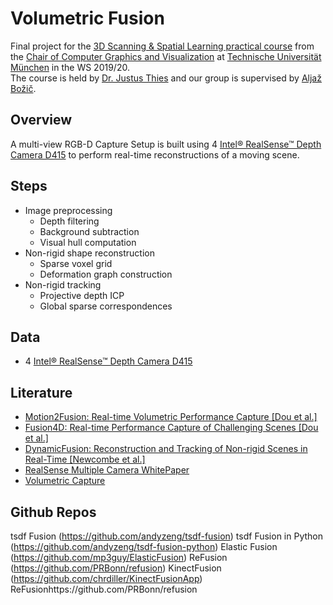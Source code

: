 # Volumetric Fusion 
Final project for the [3D Scanning &amp; Spatial Learning practical course](https://www.in.tum.de/cg/teaching/winter-term-1920/3d-scanning-spatial-learning/) from the [Chair of Computer Graphics and Visualization](https://www.in.tum.de/en/cg/startseite/) at [Technische Universität München](https://www.tum.de/) in the WS 2019/20.  
The course is held by [Dr. Justus Thies](https://www.niessnerlab.org/members/justus_thies/profile.html) and our group is supervised by [Aljaž Božič](https://niessnerlab.org/members/aljaz_bozic/profile.html).

## Overview
A multi-view RGB-D Capture Setup is built using 4 [Intel® RealSense™ Depth Camera D415](https://www.intelrealsense.com/depth-camera-d415/) to perform real-time reconstructions of a moving scene.

## Steps
- Image preprocessing
  - Depth filtering
  - Background subtraction
  - Visual hull computation
- Non-rigid shape reconstruction
  - Sparse voxel grid
  - Deformation graph construction
- Non-rigid tracking
  - Projective depth ICP
  - Global sparse correspondences
  
## Data
- 4 [Intel® RealSense™ Depth Camera D415](https://www.intelrealsense.com/depth-camera-d415/)

## Literature
- [Motion2Fusion: Real-time Volumetric Performance Capture [Dou et al.]](http://library.usc.edu.ph/ACM/TOG%2036/content/papers/246-0008-dou.pdf)
- [Fusion4D: Real-time Performance Capture of Challenging Scenes [Dou et al.]](https://www.samehkhamis.com/dou-siggraph2016.pdf) 
- [DynamicFusion: Reconstruction and Tracking of Non-rigid Scenes in Real-Time [Newcombe et al.]](https://rse-lab.cs.washington.edu/papers/dynamic-fusion-cvpr-2015.pdf)
- [RealSense Multiple Camera WhitePaper](https://www.intel.com/content/dam/support/us/en/documents/emerging-technologies/intel-realsense-technology/RealSense_Multiple_Camera_WhitePaper.pdf)
- [Volumetric Capture](https://github.com/VCL3D/VolumetricCapture)

## Github Repos
tsdf Fusion (https://github.com/andyzeng/tsdf-fusion)
tsdf Fusion in Python (https://github.com/andyzeng/tsdf-fusion-python)
Elastic Fusion (https://github.com/mp3guy/ElasticFusion)
ReFusion (https://github.com/PRBonn/refusion)
KinectFusion (https://github.com/chrdiller/KinectFusionApp)
ReFusionhttps://github.com/PRBonn/refusion
